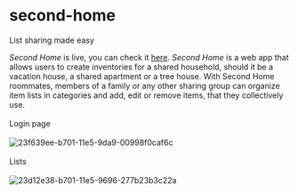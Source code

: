 # second-home
List sharing made easy

<i>Second Home</i> is live, you can check it <a href="http://albertmas.com/secondhome/">here</a>.
<i>Second Home</i> is a web app that allows users to create inventories for a shared household, should it be a vacation house, a shared apartment or a tree house. With Second Home roommates, members of a family or any other sharing group can organize item lists in categories and add, edit or remove items, that they collectively use.  
<br>
Login page<br><br>
![23f639ee-b701-11e5-9da9-00998f0caf6c](https://cloud.githubusercontent.com/assets/16562886/12378379/ab99a422-bd3b-11e5-9561-7694ba2e9b23.jpg)
<br><br>
Lists<br><br>
![23d12e38-b701-11e5-9696-277b23b3c22a](https://cloud.githubusercontent.com/assets/16562886/12378378/ab95a188-bd3b-11e5-84c6-5c007809c2e8.jpg)

